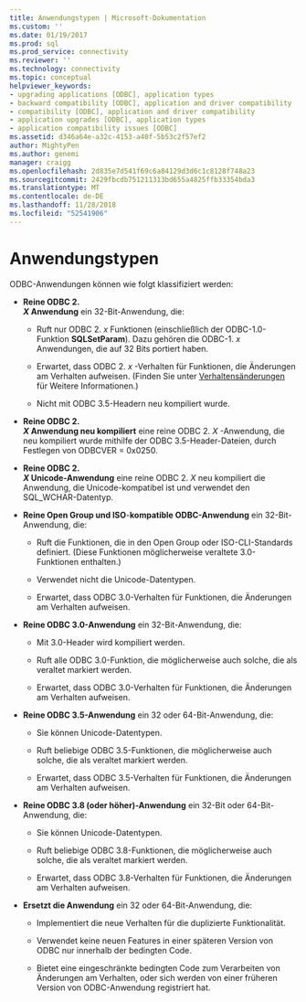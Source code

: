 ```yaml
---
title: Anwendungstypen | Microsoft-Dokumentation
ms.custom: ''
ms.date: 01/19/2017
ms.prod: sql
ms.prod_service: connectivity
ms.reviewer: ''
ms.technology: connectivity
ms.topic: conceptual
helpviewer_keywords:
- upgrading applications [ODBC], application types
- backward compatibility [ODBC], application and driver compatibility
- compatibility [ODBC], application and driver compatibility
- application upgrades [ODBC], application types
- application compatibility issues [ODBC]
ms.assetid: d346a64e-a32c-4153-a40f-5b53c2f57ef2
author: MightyPen
ms.author: genemi
manager: craigg
ms.openlocfilehash: 2d835e7d541f69c6a84129d3d6c1c8128f748a23
ms.sourcegitcommit: 2429fbcdb751211313bd655a4825ffb33354bda3
ms.translationtype: MT
ms.contentlocale: de-DE
ms.lasthandoff: 11/28/2018
ms.locfileid: "52541906"
---
```

# <a name="types-of-applications"></a>Anwendungstypen
ODBC-Anwendungen können wie folgt klassifiziert werden:  
  
-   **Reine ODBC 2.**  
     ***X* Anwendung** ein 32-Bit-Anwendung, die:  
  
    -   Ruft nur ODBC 2. *x* Funktionen (einschließlich der ODBC-1.0-Funktion **SQLSetParam**). Dazu gehören die ODBC-1. *x* Anwendungen, die auf 32 Bits portiert haben.  
  
    -   Erwartet, dass ODBC 2. *x* -Verhalten für Funktionen, die Änderungen am Verhalten aufweisen. (Finden Sie unter [Verhaltensänderungen](../../../odbc/reference/develop-app/behavioral-changes.md) für Weitere Informationen.)  
  
    -   Nicht mit ODBC 3.5-Headern neu kompiliert wurde.  
  
-   **Reine ODBC 2.**  
     ***X* Anwendung neu kompiliert** eine reine ODBC 2. *X* -Anwendung, die neu kompiliert wurde mithilfe der ODBC 3.5-Header-Dateien, durch Festlegen von ODBCVER = 0x0250.  
  
-   **Reine ODBC 2.**  
     ***X* Unicode-Anwendung** eine reine ODBC 2. *X* neu kompiliert die Anwendung, die Unicode-kompatibel ist und verwendet den SQL_WCHAR-Datentyp.  
  
-   **Reine Open Group und ISO**-**kompatible ODBC-Anwendung** ein 32-Bit-Anwendung, die:  
  
    -   Ruft die Funktionen, die in den Open Group oder ISO-CLI-Standards definiert. (Diese Funktionen möglicherweise veraltete 3.0-Funktionen enthalten.)  
  
    -   Verwendet nicht die Unicode-Datentypen.  
  
    -   Erwartet, dass ODBC 3.0-Verhalten für Funktionen, die Änderungen am Verhalten aufweisen.  
  
-   **Reine ODBC 3.0-Anwendung** ein 32-Bit-Anwendung, die:  
  
    -   Mit 3.0-Header wird kompiliert werden.  
  
    -   Ruft alle ODBC 3.0-Funktion, die möglicherweise auch solche, die als veraltet markiert werden.  
  
    -   Erwartet, dass ODBC 3.0-Verhalten für Funktionen, die Änderungen am Verhalten aufweisen.  
  
-   **Reine ODBC 3.5-Anwendung** ein 32 oder 64-Bit-Anwendung, die:  
  
    -   Sie können Unicode-Datentypen.  
  
    -   Ruft beliebige ODBC 3.5-Funktionen, die möglicherweise auch solche, die als veraltet markiert werden.  
  
    -   Erwartet, dass ODBC 3.5-Verhalten für Funktionen, die Änderungen am Verhalten aufweisen.  
  
-   **Reine ODBC 3.8 (oder höher)-Anwendung** ein 32-Bit oder 64-Bit-Anwendung, die:  
  
    -   Sie können Unicode-Datentypen.  
  
    -   Ruft beliebige ODBC 3.8-Funktionen, die möglicherweise auch solche, die als veraltet markiert werden.  
  
    -   Erwartet, dass ODBC 3.8-Verhalten für Funktionen, die Änderungen am Verhalten aufweisen.  
  
-   **Ersetzt die Anwendung** ein 32 oder 64-Bit-Anwendung, die:  
  
    -   Implementiert die neue Verhalten für die duplizierte Funktionalität.  
  
    -   Verwendet keine neuen Features in einer späteren Version von ODBC nur innerhalb der bedingten Code.  
  
    -   Bietet eine eingeschränkte bedingten Code zum Verarbeiten von Änderungen am Verhalten, oder sich werden von einer früheren Version von ODBC-Anwendung registriert hat.
